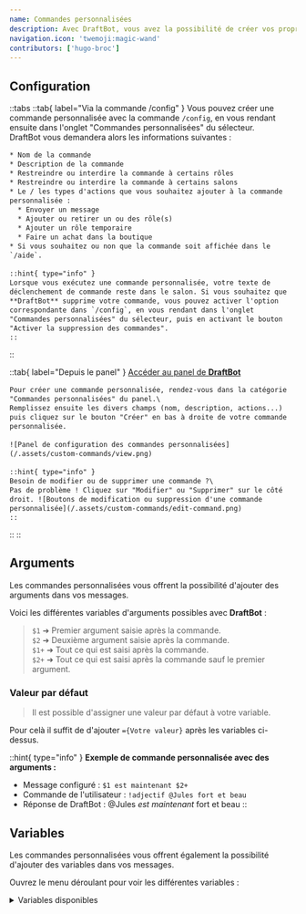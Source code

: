 ```yaml
---
name: Commandes personnalisées
description: Avec DraftBot, vous avez la possibilité de créer vos propres commandes !
navigation.icon: 'twemoji:magic-wand'
contributors: ['hugo-broc']
---
```


## Configuration

<!-- Depuis Discord -->
::tabs
  ::tab{ label="Via la commande /config" }
    Vous pouvez créer une commande personnalisée avec la commande `/config`, en vous rendant ensuite dans l'onglet "Commandes personnalisées" du sélecteur.\
    DraftBot vous demandera alors les informations suivantes :

    * Nom de la commande
    * Description de la commande
    * Restreindre ou interdire la commande à certains rôles
    * Restreindre ou interdire la commande à certains salons
    * Le / les types d'actions que vous souhaitez ajouter à la commande personnalisée :
      * Envoyer un message
      * Ajouter ou retirer un ou des rôle(s)
      * Ajouter un rôle temporaire
      * Faire un achat dans la boutique
    * Si vous souhaitez ou non que la commande soit affichée dans le `/aide`.

    ::hint{ type="info" }
    Lorsque vous exécutez une commande personnalisée, votre texte de déclenchement de commande reste dans le salon. Si vous souhaitez que **DraftBot** supprime votre commande, vous pouvez activer l'option correspondante dans `/config`, en vous rendant dans l'onglet "Commandes personnalisées" du sélecteur, puis en activant le bouton "Activer la suppression des commandes".
    ::
  ::

  ::tab{ label="Depuis le panel" }
    [Accéder au panel de **DraftBot**](https://draftbot.fr/dashboard)

    Pour créer une commande personnalisée, rendez-vous dans la catégorie "Commandes personnalisées" du panel.\
    Remplissez ensuite les divers champs (nom, description, actions...) puis cliquez sur le bouton "Créer" en bas à droite de votre commande personnalisée.

    ![Panel de configuration des commandes personnalisées](/.assets/custom-commands/view.png)

    ::hint{ type="info" }
    Besoin de modifier ou de supprimer une commande ?\
    Pas de problème ! Cliquez sur "Modifier" ou "Supprimer" sur le côté droit. ![Boutons de modification ou suppression d'une commande personnalisée](/.assets/custom-commands/edit-command.png)
    ::
  ::
::

## Arguments

Les commandes personnalisées vous offrent la possibilité d'ajouter des arguments dans vos messages.

Voici les différentes variables d'arguments possibles avec **DraftBot** :

> `$1` ➜ Premier argument saisie après la commande.\
> `$2` ➜ Deuxième argument saisie après la commande.\
> `$1+` ➜ Tout ce qui est saisi après la commande.\
> `$2+` ➜ Tout ce qui est saisi après la commande sauf le premier argument.

### Valeur par défaut

> Il est possible d'assigner une valeur par défaut à votre variable.

Pour celà il suffit de d'ajouter `={Votre valeur}` après les variables ci-dessus.

::hint{ type="info" }
**Exemple de commande personnalisée avec des arguments :**

* Message configuré : `$1 est maintenant $2+`
* Commande de l'utilisateur : `!adjectif @Jules fort et beau`
* Réponse de DraftBot : @Jules _est maintenant_ fort et beau
::

## Variables

Les commandes personnalisées vous offrent également la possibilité d'ajouter des variables dans vos messages.

Ouvrez le menu déroulant pour voir les différentes variables :

<details>

<summary>Variables disponibles</summary>

> **Membre** :\
> `{​user}` ➜ Mention du membre\
> `{​user.id}` ➜ Identifiant du membre\
> `{​user.username}` ➜ Pseudo du membre\
> `{​user.nickname}` ➜ Surnom ou pseudo du membre
>
> **Niveaux** :\
> `{​level}` ➜ Niveau du membre *(uniquement si le système de niveaux est activé)*\
> `{​level.rank}` ➜ Place du membre *(uniquement pour les messages dans le système de niveaux)*
>
> `{​money}` ➜ Argent du membre *(uniquement si le système d'économie est activé)*\
> `{​money.rank}` ➜ Place du membre *(uniquement si le système d'économie est activé)*
>
> `{birthday}` ➜ Date d'anniversaire du membre *(uniquement si le système est activé)*
>
> **Serveur** :\
> `{​server}` ou `{​server.name}` ➜ Nom du serveur\
> `{​server.id}` ➜ Identifiant du serveur\
> `{​server.membercount}` ➜ Nombre de membres sur le serveur
>
> **Salon**  :\
> `{​channel}` ➜ Mentions du salon\
> `{​channel.id}` ➜ Identifiant du salon\
> `{​channel.name}` ➜ Nom du salon
>
> **Temps** :\
> `{​date}` ➜ Date actuelle (JJ/MM/AAAA)\
> `{​time}` ➜ Heure actuelle (HH:MM)\
> `{​timestamp}` ➜ Timestamp actuel en secondes
</details>

